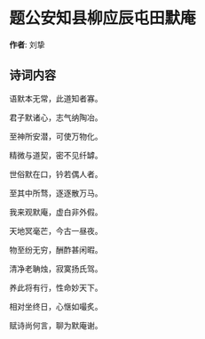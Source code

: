 # 题公安知县柳应辰屯田默庵

**作者**: 刘挚

## 诗词内容

语默本无常，此道知者寡。

君子默诸心，志气纳陶冶。

至神所安潜，可使万物化。

精微与道契，密不见纤罅。

世俗默在口，钤若偶人者。

至其中所骛，逐逐散万马。

我来观默庵，虚白非外假。

天地冥毫芒，今古一昼夜。

物至纷无穷，酬酢甚闲暇。

清净老聃烛，寂寞扬氏驾。

养此将有行，性命妙天下。

相对坐终日，心惬如嘬炙。

赋诗尚何言，聊为默庵谢。


